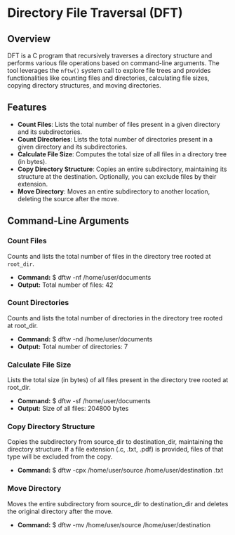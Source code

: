 # Directory File Traversal (DFT)

## Overview
DFT is a C program that recursively traverses a directory structure and performs various file operations based on command-line arguments. The tool leverages the `nftw()` system call to explore file trees and provides functionalities like counting files and directories, calculating file sizes, copying directory structures, and moving directories.

## Features
- **Count Files**: Lists the total number of files present in a given directory and its subdirectories.
- **Count Directories**: Lists the total number of directories present in a given directory and its subdirectories.
- **Calculate File Size**: Computes the total size of all files in a directory tree (in bytes).
- **Copy Directory Structure**: Copies an entire subdirectory, maintaining its structure at the destination. Optionally, you can exclude files by their extension.
- **Move Directory**: Moves an entire subdirectory to another location, deleting the source after the move.

## Command-Line Arguments

### Count Files
Counts and lists the total number of files in the directory tree rooted at `root_dir`.
- **Command:**
  $ dftw -nf /home/user/documents
- **Output:**
  Total number of files: 42

### Count Directories
Counts and lists the total number of directories in the directory tree rooted at root_dir.
- **Command:**
  $ dftw -nd /home/user/documents
- **Output:**
  Total number of directories: 7
  
### Calculate File Size
Lists the total size (in bytes) of all files present in the directory tree rooted at root_dir.
- **Command:**
  $ dftw -sf /home/user/documents
- **Output:**
  Size of all files: 204800 bytes
  
### Copy Directory Structure
Copies the subdirectory from source_dir to destination_dir, maintaining the directory structure. If a file extension (.c, .txt, .pdf) is provided, files of that type will be excluded from the copy.
- **Command:**
  $ dftw -cpx /home/user/source /home/user/destination .txt
  
### Move Directory
Moves the entire subdirectory from source_dir to destination_dir and deletes the original directory after the move.
- **Command:**
$ dftw -mv /home/user/source /home/user/destination